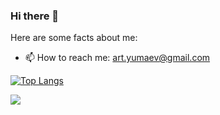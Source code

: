 ### Hi there 👋


Here are some facts about me:

- 📫 How to reach me: art.yumaev@gmail.com


[![Top Langs](https://github-readme-stats.vercel.app/api/top-langs/?username=arturyumaev&layout=compact)](https://github.com/anuraghazra/github-readme-stats)

<span>
  <img align="left" src="https://github-readme-stats.vercel.app/api?username=arturyumaev&count_private=true&show_icons=true"/>
</span>

